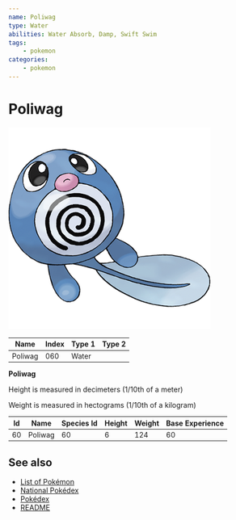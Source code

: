 ```yaml
---
name: Poliwag
type: Water
abilities: Water Absorb, Damp, Swift Swim
tags:
    - pokemon
categories:
    - pokemon
---
```


# Poliwag


![Poliwag](images/060.png)

| **Name** | **Index** | **Type 1** | **Type 2** |
|----|----|----|----|
| Poliwag | 060 | Water  |  |

**Poliwag** 


Height is measured in decimeters (1/10th of a meter)

Weight is measured in hectograms (1/10th of a kilogram)

| **Id** | **Name** | **Species Id** | **Height** | **Weight** | **Base Experience** |
|--------|----------|----------------|------------|------------|---------------------|
| 60 | Poliwag | 60 | 6 | 124 | 60 |


## See also

- [List of Pokémon](../pokemon.md)
- [National Pokédex](../national_pokedex.md)
- [Pokédex](../pokedex.md)
- [README](../README.md)
